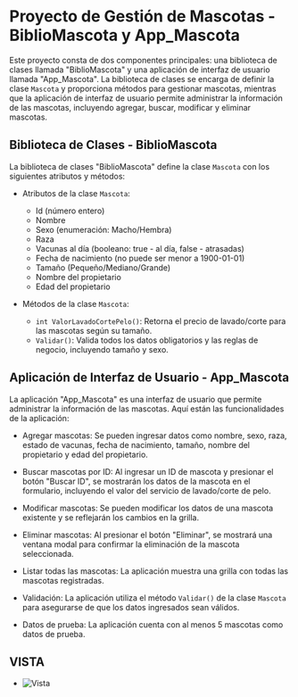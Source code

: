 # Proyecto de Gestión de Mascotas - BiblioMascota y App_Mascota

Este proyecto consta de dos componentes principales: una biblioteca de clases llamada "BiblioMascota" y una aplicación de interfaz de usuario llamada "App_Mascota". La biblioteca de clases se encarga de definir la clase `Mascota` y proporciona métodos para gestionar mascotas, mientras que la aplicación de interfaz de usuario permite administrar la información de las mascotas, incluyendo agregar, buscar, modificar y eliminar mascotas.

## Biblioteca de Clases - BiblioMascota

La biblioteca de clases "BiblioMascota" define la clase `Mascota` con los siguientes atributos y métodos:

- Atributos de la clase `Mascota`:
  - Id (número entero)
  - Nombre
  - Sexo (enumeración: Macho/Hembra)
  - Raza
  - Vacunas al día (booleano: true - al día, false - atrasadas)
  - Fecha de nacimiento (no puede ser menor a 1900-01-01)
  - Tamaño (Pequeño/Mediano/Grande)
  - Nombre del propietario
  - Edad del propietario

- Métodos de la clase `Mascota`:
  - `int ValorLavadoCortePelo()`: Retorna el precio de lavado/corte para las mascotas según su tamaño.
  - `Validar()`: Valida todos los datos obligatorios y las reglas de negocio, incluyendo tamaño y sexo.

## Aplicación de Interfaz de Usuario - App_Mascota

La aplicación "App_Mascota" es una interfaz de usuario que permite administrar la información de las mascotas. Aquí están las funcionalidades de la aplicación:

- Agregar mascotas: Se pueden ingresar datos como nombre, sexo, raza, estado de vacunas, fecha de nacimiento, tamaño, nombre del propietario y edad del propietario.

- Buscar mascotas por ID: Al ingresar un ID de mascota y presionar el botón "Buscar ID", se mostrarán los datos de la mascota en el formulario, incluyendo el valor del servicio de lavado/corte de pelo.

- Modificar mascotas: Se pueden modificar los datos de una mascota existente y se reflejarán los cambios en la grilla.

- Eliminar mascotas: Al presionar el botón "Eliminar", se mostrará una ventana modal para confirmar la eliminación de la mascota seleccionada.

- Listar todas las mascotas: La aplicación muestra una grilla con todas las mascotas registradas.

- Validación: La aplicación utiliza el método `Validar()` de la clase `Mascota` para asegurarse de que los datos ingresados sean válidos.

- Datos de prueba: La aplicación cuenta con al menos 5 mascotas como datos de prueba.

## VISTA

- ![Vista]([https://github.com/tu_usuario/tu_repositorio/ruta/a/tu/imagen.jpg](https://github.com/ClaudioVergara2/CanDog/blob/main/Prototipo.jpg)https://github.com/ClaudioVergara2/CanDog/blob/main/Prototipo.jpg)

